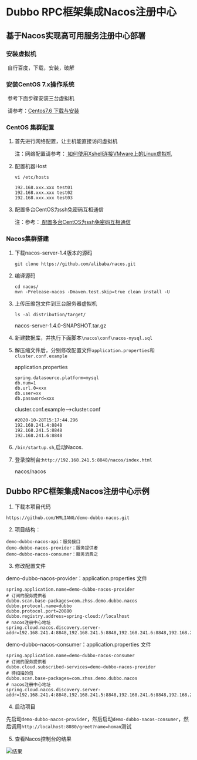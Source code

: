 # Dubbo RPC框架集成Nacos注册中心




## 基于Nacos实现高可用服务注册中心部署

### 安装虚拟机

​	自行百度，下载，安装，破解

### 安装CentOS 7.x操作系统

​	参考下面步骤安装三台虚拟机

​	请参考：[Centos7.6 下载与安装](https://zhuanlan.zhihu.com/p/77198314)

### CentOS 集群配置

1. 首先进行网络配置，让主机能直接访问虚拟机

   注：网络配置请参考：[  如何使用Xshell连接VMware上的Linux虚拟机   ]( https://www.cnblogs.com/shireenlee4testing/p/9469650.html )

2. 配置机器Host

   ```
   vi /etc/hosts
   ```

   ```
   192.168.xxx.xxx test01
   192.168.xxx.xxx test02
   192.168.xxx.xxx test03
   ```

3. 配置多台CentOS为ssh免密码互相通信

   注：参考：[  配置多台CentOS为ssh免密码互相通信 ](  https://www.cnblogs.com/hbbbs/articles/8175897.html )

### Nacos集群搭建

1. 下载nacos-server-1.4版本的源码

   ```
   git clone https://github.com/alibaba/nacos.git
   ```

   

2. 编译源码

   ```
   cd nacos/
   mvn -Prelease-nacos -Dmaven.test.skip=true clean install -U
   ```

   

3. 上传压缩包文件到三台服务器虚拟机

   ```
   ls -al distribution/target/
   ```

   nacos-server-1.4.0-SNAPSHOT.tar.gz

4. 新建数据库，并执行下面脚本`\nacos\conf\nacos-mysql.sql`

5. 解压缩文件后，分别修改配置文件`application.properties`和`cluster.conf.example`

   application.properties

   ```
   spring.datasource.platform=mysql
   db.num=1
   db.url.0=xxx
   db.user=xx
   db.password=xxx
   ```

   cluster.conf.example-->cluster.conf

   ```
   #2020-10-28T15:17:44.296
   192.168.241.4:8848
   192.168.241.5:8848
   192.168.241.6:8848
   ```

6. `/bin/startup.sh`,启动Nacos.

7. 登录控制台:`http://192.168.241.5:8848/nacos/index.html`

   nacos/nacos

## Dubbo RPC框架集成Nacos注册中心示例
1. 下载本项目代码
```
https://github.com/HMLIANG/demo-dubbo-nacos.git
```

2. 项目结构：
```
demo-dubbo-nacos-api：服务接口
demo-dubbo-nacos-provider：服务提供者
demo-dubbo-nacos-consumer：服务消费之
```

3. 修改配置文件

demo-dubbo-nacos-provider：application.properties 文件
```
spring.application.name=demo-dubbo-nacos-provider
# 订阅的服务提供者
dubbo.scan.base-packages=com.zhss.demo.dubbo.nacos
dubbo.protocol.name=dubbo
dubbo.protocol.port=20880
dubbo.registry.address=spring-cloud://localhost
# nacos注册中心地址
spring.cloud.nacos.discovery.server-addr=192.168.241.4:8848,192.168.241.5:8848,192.168.241.6:8848,192.168.241.7:8848
```
demo-dubbo-nacos-consumer：application.properties 文件
```
spring.application.name=demo-dubbo-nacos-consumer
# 订阅的服务提供者
dubbo.cloud.subscribed-services=demo-dubbo-nacos-provider
# 待扫描的包
dubbo.scan.base-packages=com.zhss.demo.dubbo.nacos
# nacos注册中心地址
spring.cloud.nacos.discovery.server-addr=192.168.241.4:8848,192.168.241.5:8848,192.168.241.6:8848,192.168.241.7:8848
```

4. 启动项目

先启动`demo-dubbo-nacos-provider`，然后启动`demo-dubbo-nacos-consumer`，然后调用`http://localhost:8080/greet?name=homan`测试

5. 查看Nacos控制台的结果

![结果](https://github.com/HMLIANG/demo-dubbo-nacos/blob/main/picture/nacos_provider.png "结果")